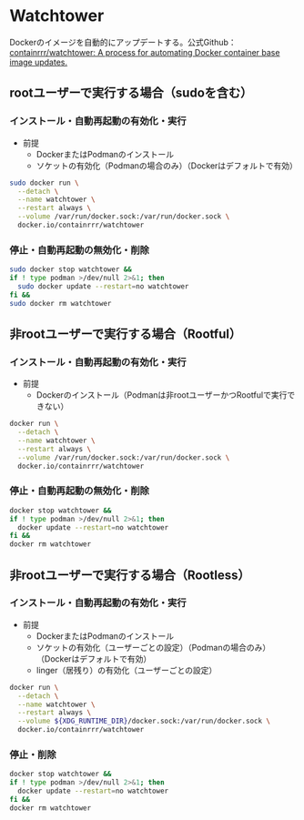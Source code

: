 # Watchtower
Dockerのイメージを自動的にアップデートする。公式Github：[containrrr/watchtower: A process for automating Docker container base image updates.](https://github.com/containrrr/watchtower)

## rootユーザーで実行する場合（sudoを含む）
### インストール・自動再起動の有効化・実行
- 前提
  - DockerまたはPodmanのインストール
  - ソケットの有効化（Podmanの場合のみ）（Dockerはデフォルトで有効）
```sh
sudo docker run \
  --detach \
  --name watchtower \
  --restart always \
  --volume /var/run/docker.sock:/var/run/docker.sock \
  docker.io/containrrr/watchtower
```

### 停止・自動再起動の無効化・削除
```sh
sudo docker stop watchtower &&
if ! type podman >/dev/null 2>&1; then
  sudo docker update --restart=no watchtower
fi &&
sudo docker rm watchtower
```

## 非rootユーザーで実行する場合（Rootful）
### インストール・自動再起動の有効化・実行
- 前提
  - Dockerのインストール（Podmanは非rootユーザーかつRootfulで実行できない）
```sh
docker run \
  --detach \
  --name watchtower \
  --restart always \
  --volume /var/run/docker.sock:/var/run/docker.sock \
  docker.io/containrrr/watchtower
```

### 停止・自動再起動の無効化・削除
```sh
docker stop watchtower &&
if ! type podman >/dev/null 2>&1; then
  docker update --restart=no watchtower
fi &&
docker rm watchtower
```

## 非rootユーザーで実行する場合（Rootless）
### インストール・自動再起動の有効化・実行
- 前提
  - DockerまたはPodmanのインストール
  - ソケットの有効化（ユーザーごとの設定）（Podmanの場合のみ）（Dockerはデフォルトで有効）
  - linger（居残り）の有効化（ユーザーごとの設定）
```sh
docker run \
  --detach \
  --name watchtower \
  --restart always \
  --volume ${XDG_RUNTIME_DIR}/docker.sock:/var/run/docker.sock \
  docker.io/containrrr/watchtower
```

### 停止・削除
```sh
docker stop watchtower &&
if ! type podman >/dev/null 2>&1; then
  docker update --restart=no watchtower
fi &&
docker rm watchtower
```
